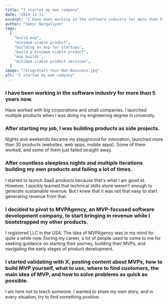 ```yaml
---
title: "I started my own company"
date: "2024-11-11"
excerpt: "I have been working in the software industry for more than 5 years now. Have worked with big corporations and small companies."
author: "Sabyr Nurgaliyev"
tags:
  [
    "build mvp",
    "minimum viable product",
    "building an mvp for startups",
    "build a minimum viable product",
    "mvp builds",
    "minimum viable product services",
  ]
image: "/blog/Start-Your-Own-Business.jpg"
alt: "I started my own company"
---
```


### I have been working in the software industry for more than 5 years now. 

Have worked with big corporations and small companies. I launched multiple products when I was doing my engineering degree in university.

### After starting my job, I was building products as side projects. 

Nights and weekends became my playground for innovation, launched more than 30 products (websites, web apps, mobile apps). Some of them worked, and some of them just failed straight away.

### After countless sleepless nights and multiple iterations building my own products and failing a lot of times. 

I started to launch SaaS products because that's what I am good at. However, I quickly learned that technical skills alone weren't enough to generate sustainable revenue. But I knew that it was not that easy to start generating revenue from that.

### I decided to pivot to MVPAgency, an MVP-focused software development company, to start bringing in revenue while I bootstrapped my other products. 

I registered LLC in the USA. The idea of MVPAgency was in my mind for quite a while now. During my career, a lot of people used to come to me for seeking guidance on starting their journey, building their MVPs, and navigating the early stages of product development.

### I started validating with X, posting content about MVPs, how to build MVP yourself, what to use, where to find customers, the main idea of MVP, and how to solve problems as quick as possible.

I am here not to teach someone. I wanted to share my own story, and in every situation, try to find something positive.